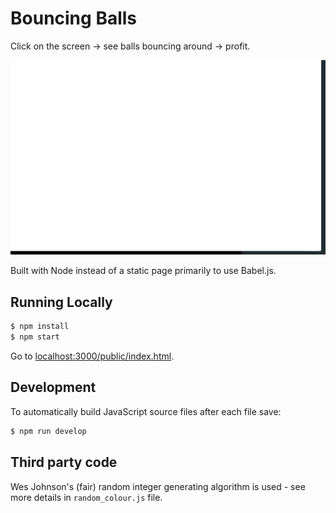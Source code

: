 # Bouncing Balls

Click on the screen -> see balls bouncing around -> profit.

![Screen recording](https://github.com/denizozger/bouncing-balls/raw/master/recording.gif)

Built with Node instead of a static page primarily to use Babel.js.

## Running Locally

```sh
$ npm install
$ npm start
```

Go to [localhost:3000/public/index.html](http://localhost:3000/public/index.html).

## Development

To automatically build JavaScript source files after each file save:

```sh
$ npm run develop
```

## Third party code

Wes Johnson's (fair) random integer generating algorithm is used - see more details in `random_colour.js` file.
